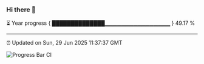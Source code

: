 ### Hi there 👋

⏳ Year progress { ██████████████▁▁▁▁▁▁▁▁▁▁▁▁▁▁▁▁ } 49.17 %

---

⏰ Updated on Sun, 29 Jun 2025 11:37:37 GMT

![Progress Bar CI](https://github.com/IshwaranRudhara/GIT-ACTION/workflows/Progress%20Bar%20CI/badge.svg)
